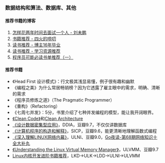 ### 数据结构和算法、数据库、其他

#### 推荐书籍的博客
1. [怎样花两年时间去面试一个人 - 刘未鹏](http://mindhacks.cn/2011/11/04/how-to-interview-a-person-for-two-years/)
1. [书籍推荐 - 四火的唠叨](https://www.raychase.net/resources)
1. [读书推荐 - 博主16年毕业](https://zhenbianshu.github.io/book_list.html)
1. [读书推荐 - 学习资源推荐](https://hanfeng.ink/books/)
1. [程序员可能必读书单推荐（一）](https://draveness.me/books-1/)

#### 推荐书籍
* 《Head First 设计模式》：行文极其浅显易懂，例子很有趣和幽默
* 《编程之美》为什么常居畅销榜？因为它透露了雇主眼中的需求，明确、清晰的需求
* 《程序员修炼之道》（The Pragmatic Programmer）
* 《重构》（Refactoring）
* 《七周七并发》：5分，书里介绍了七种并发编程的模型，能让我开阔眼界。
* [《Clean Code》](https://book.douban.com/subject/4199741/)和[Clean Architecture](https://book.douban.com/subject/30333919/)
* [《设计数据密集型应用》](https://book.douban.com/subject/30329536/)，DDIA，豆瓣9.7，不仅仅讲数据库
* [《计算机程序的构造和解释》](https://book.douban.com/subject/34464721/)，SICP，豆瓣9.6，能更清晰地理解函数式编程
* [《深入理解LINUX网络内幕》](https://book.douban.com/subject/1834459/)，ULNI、豆瓣9.0，[Go夜读-第68期网络知识十全大补丸](https://github.com/talkgo/night/issues/506)
* [《Understanding the Linux Virtual Memory Manager》](https://book.douban.com/subject/1610233/)，ULVMM、豆瓣9.7
* [Linux内核开发进阶书籍推荐](https://www.cnblogs.com/pugang/p/9728983.html)，LKD->ULK->LDD->ULNI->ULVMM

